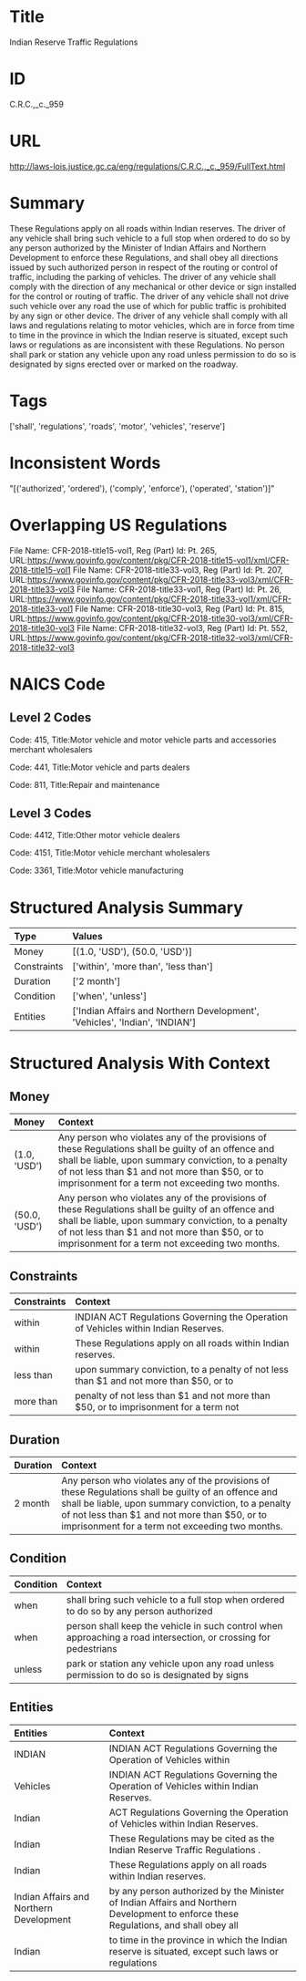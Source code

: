 # Title
Indian Reserve Traffic Regulations


# ID
C.R.C.,_c._959

# URL
http://laws-lois.justice.gc.ca/eng/regulations/C.R.C.,_c._959/FullText.html


# Summary
These Regulations apply on all roads within Indian reserves.
The driver of any vehicle shall bring such vehicle to a full stop when ordered to do so by any person authorized by the Minister of Indian Affairs and Northern Development to enforce these Regulations, and shall obey all directions issued by such authorized person in respect of the routing or control of traffic, including the parking of vehicles.
The driver of any vehicle shall comply with the direction of any mechanical or other device or sign installed for the control or routing of traffic.
The driver of any vehicle shall not drive such vehicle over any road the use of which for public traffic is prohibited by any sign or other device.
The driver of any vehicle shall comply with all laws and regulations relating to motor vehicles, which are in force from time to time in the province in which the Indian reserve is situated, except such laws or regulations as are inconsistent with these Regulations.
No person shall park or station any vehicle upon any road unless permission to do so is designated by signs erected over or marked on the roadway.


# Tags
['shall', 'regulations', 'roads', 'motor', 'vehicles', 'reserve']


# Inconsistent Words
"[('authorized', 'ordered'), ('comply', 'enforce'), ('operated', 'station')]"


# Overlapping US Regulations
File Name: CFR-2018-title15-vol1, Reg (Part) Id: Pt. 265, URL:https://www.govinfo.gov/content/pkg/CFR-2018-title15-vol1/xml/CFR-2018-title15-vol1
File Name: CFR-2018-title33-vol3, Reg (Part) Id: Pt. 207, URL:https://www.govinfo.gov/content/pkg/CFR-2018-title33-vol3/xml/CFR-2018-title33-vol3
File Name: CFR-2018-title33-vol1, Reg (Part) Id: Pt. 26, URL:https://www.govinfo.gov/content/pkg/CFR-2018-title33-vol1/xml/CFR-2018-title33-vol1
File Name: CFR-2018-title30-vol3, Reg (Part) Id: Pt. 815, URL:https://www.govinfo.gov/content/pkg/CFR-2018-title30-vol3/xml/CFR-2018-title30-vol3
File Name: CFR-2018-title32-vol3, Reg (Part) Id: Pt. 552, URL:https://www.govinfo.gov/content/pkg/CFR-2018-title32-vol3/xml/CFR-2018-title32-vol3



# NAICS Code
## Level 2 Codes
Code: 415, Title:Motor vehicle and motor vehicle parts and accessories merchant wholesalers

Code: 441, Title:Motor vehicle and parts dealers

Code: 811, Title:Repair and maintenance




## Level 3 Codes
Code: 4412, Title:Other motor vehicle dealers

Code: 4151, Title:Motor vehicle merchant wholesalers

Code: 3361, Title:Motor vehicle manufacturing







# Structured Analysis Summary
| Type        | Values                                                                      |
|:------------|:----------------------------------------------------------------------------|
| Money       | [(1.0, 'USD'), (50.0, 'USD')]                                               |
| Constraints | ['within', 'more than', 'less than']                                        |
| Duration    | ['2 month']                                                                 |
| Condition   | ['when', 'unless']                                                          |
| Entities    | ['Indian Affairs and Northern Development', 'Vehicles', 'Indian', 'INDIAN'] |


# Structured Analysis With Context
 


## Money
| Money         | Context                                                                                                                                                                                                                                                        |
|:--------------|:---------------------------------------------------------------------------------------------------------------------------------------------------------------------------------------------------------------------------------------------------------------|
| (1.0, 'USD')  | Any person who violates any of the provisions of these Regulations shall be guilty of an offence and shall be liable, upon summary conviction, to a penalty of not less than $1 and not more than $50, or to imprisonment for a term not exceeding two months. |
| (50.0, 'USD') | Any person who violates any of the provisions of these Regulations shall be guilty of an offence and shall be liable, upon summary conviction, to a penalty of not less than $1 and not more than $50, or to imprisonment for a term not exceeding two months. |


## Constraints
| Constraints   | Context                                                                                |
|:--------------|:---------------------------------------------------------------------------------------|
| within        | INDIAN ACT Regulations Governing the Operation of Vehicles  within  Indian Reserves.   |
| within        | These Regulations apply on all roads  within  Indian reserves.                         |
| less than     | upon summary conviction, to a penalty of not less than $1 and not more than $50, or to |
| more than     | penalty of not less than $1 and not more than $50, or to imprisonment for a term not   |


## Duration
| Duration   | Context                                                                                                                                                                                                                                                        |
|:-----------|:---------------------------------------------------------------------------------------------------------------------------------------------------------------------------------------------------------------------------------------------------------------|
| 2 month    | Any person who violates any of the provisions of these Regulations shall be guilty of an offence and shall be liable, upon summary conviction, to a penalty of not less than $1 and not more than $50, or to imprisonment for a term not exceeding two months. |


## Condition
| Condition   | Context                                                                                                         |
|:------------|:----------------------------------------------------------------------------------------------------------------|
| when        | shall bring such vehicle to a full stop when ordered to do so by any person authorized                          |
| when        | person shall keep the vehicle in such control when approaching a road intersection, or crossing for pedestrians |
| unless      | park or station any vehicle upon any road unless permission to do so is designated by signs                     |


## Entities
| Entities                                | Context                                                                                                                              |
|:----------------------------------------|:-------------------------------------------------------------------------------------------------------------------------------------|
| INDIAN                                  | INDIAN ACT Regulations Governing the Operation of Vehicles within                                                                    |
| Vehicles                                | INDIAN ACT Regulations Governing the Operation of  Vehicles  within Indian Reserves.                                                 |
| Indian                                  | ACT Regulations Governing the Operation of Vehicles within Indian  Reserves.                                                         |
| Indian                                  | These Regulations may be cited as the   Indian  Reserve Traffic Regulations .                                                        |
| Indian                                  | These Regulations apply on all roads within  Indian  reserves.                                                                       |
| Indian Affairs and Northern Development | by any person authorized by the Minister of Indian Affairs and Northern Development to enforce these Regulations, and shall obey all |
| Indian                                  | to time in the province in which the Indian reserve is situated, except such laws or regulations                                     |


